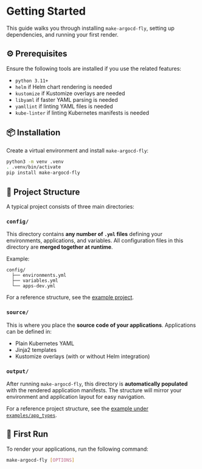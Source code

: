 # Getting Started

This guide walks you through installing `make-argocd-fly`, setting up dependencies, and running your first render.

## ⚙️ Prerequisites

Ensure the following tools are installed if you use the related features:

- `python 3.11+`
- `helm` if Helm chart rendering is needed
- `kustomize` if Kustomize overlays are needed
- `libyaml` if faster YAML parsing is needed
- `yamllint` if linting YAML files is needed
- `kube-linter` if linting Kubernetes manifests is needed

## 📦 Installation

Create a virtual environment and install `make-argocd-fly`:

```bash
python3 -m venv .venv
. .venv/bin/activate
pip install make-argocd-fly
```

## 📁 Project Structure

A typical project consists of three main directories:

### `config/`
This directory contains **any number of `.yml` files** defining your environments, applications, and variables.
All configuration files in this directory are **merged together at runtime**.

Example:
```
config/
  ├── environments.yml
  ├── variables.yml
  └── apps-dev.yml
```

For a reference structure, see the [example project](https://github.com/Karandash8/make-argocd-fly/tree/main/examples/app_types).

### `source/`
This is where you place the **source code of your applications**.
Applications can be defined in:
- Plain Kubernetes YAML
- Jinja2 templates
- Kustomize overlays (with or without Helm integration)

### `output/`
After running `make-argocd-fly`, this directory is **automatically populated** with the rendered application manifests.
The structure will mirror your environment and application layout for easy navigation.

For a reference project structure, see the [example under `examples/app_types`](../examples/app_types).

## 🚀 First Run
To render your applications, run the following command:

```bash
make-argocd-fly [OPTIONS]
```
